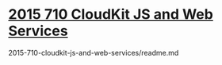 # [2015 710 CloudKit JS and Web Services](https://developer.apple.com/videos/play/wwdc2015/710)




2015-710-cloudkit-js-and-web-services/readme.md
